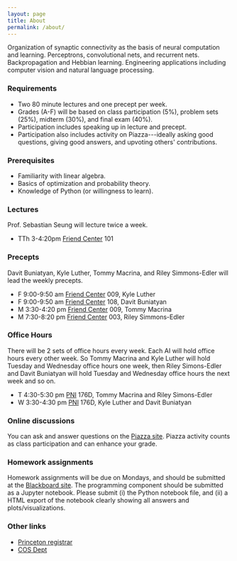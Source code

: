 ```yaml
---
layout: page
title: About
permalink: /about/
---
```


Organization of synaptic connectivity as the basis of neural
computation and learning. Perceptrons, convolutional nets, and
recurrent nets. Backpropagation and Hebbian learning. Engineering
applications including computer vision and natural language
processing.

### Requirements
  - Two 80 minute lectures and one precept per week.  
  - Grades (A-F) will be based on class participation (5%), problem sets (25%), midterm (30%), and final exam (40%).
  - Participation includes speaking up in lecture and precept.
  - Participation also includes activity on Piazza---ideally asking good questions, giving good answers, and upvoting others' contributions.

### Prerequisites
  - Familiarity with linear algebra.
  - Basics of optimization and probability theory.
  - Knowledge of Python (or willingness to learn).

### Lectures
Prof. Sebastian Seung will lecture twice a week.

- TTh 3-4:20pm [Friend Center][friend-center] 101

### Precepts
Davit Buniatyan, Kyle Luther, Tommy Macrina, and Riley Simmons-Edler will lead the weekly precepts.

- F	9:00-9:50 am [Friend Center][friend-center]	009, Kyle Luther
- F 9:00-9:50 am [Friend Center][friend-center] 108, Davit Buniatyan
- M	3:30-4:20 pm [Friend Center][friend-center]	009, Tommy Macrina
- M	7:30-8:20 pm [Friend Center][friend-center] 003, Riley Simmons-Edler

### Office Hours
There will be 2 sets of office hours every week. Each AI will hold office hours every other week. So Tommy Macrina and Kyle Luther will hold Tuesday and Wednesday office hours one week, then Riley Simons-Edler and Davit Buniatyan will hold Tuesday and Wednesday office hours the next week and so on.

- T 4:30-5:30 pm [PNI][pni] 176D, Tommy Macrina and Riley Simons-Edler
- W 3:30-4:30 pm [PNI][pni] 176D, Kyle Luther and Davit Buniatyan


### Online discussions
You can ask and answer questions on the [Piazza site](https://piazza.com/princeton/spring2018/cos485/home).  Piazza activity counts as class participation and can enhance your grade.


### Homework assignments
Homework assignments will be due on Mondays, and should be submitted at the [Blackboard site](https://blackboard.princeton.edu/webapps/blackboard/execute/announcement?method=search&context=course&course_id=_6115916_1&handle=cp_announcements&mode=cpview).  The programming component should be submitted as a Jupyter notebook. Please submit (i) the Python notebook file, and (ii) a HTML export of the notebook clearly showing all answers and plots/visualizations.

### Other links
- [Princeton registrar](https://registrar.princeton.edu/course-offerings/course_details.xml?courseid=014447&term=1184)
- [COS Dept](http://www.cs.princeton.edu/courses/archive/spring18/cos485/)

[friend-center]: https://goo.gl/maps/FbGwEnmNAnC2
[pni]: https://www.google.com/maps/place/Princeton+Neuroscience+Institute/@40.3430949,-74.6547442,17z/data=!3m1!4b1!4m5!3m4!1s0x89c3e6c53815e167:0x52f009cb85093372!8m2!3d40.3430908!4d-74.6525555
[computer-science]: https://goo.gl/maps/23Nw4ktSwZQ2

